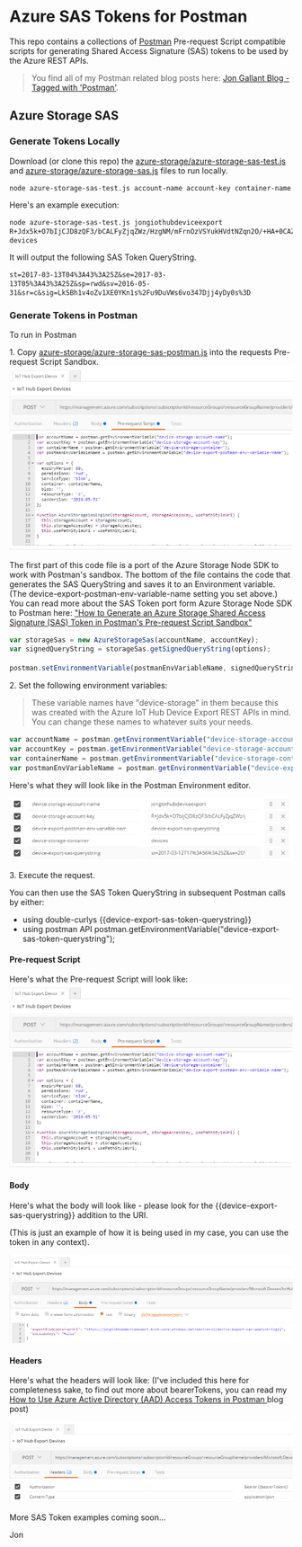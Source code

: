 # Azure SAS Tokens for Postman

This repo contains a collections of [Postman](http://getpostman.com) Pre-request Script compatible scripts for generating Shared Access Signature (SAS) tokens to be used by the Azure REST APIs.

> You find all of my Postman related blog posts here: [Jon Gallant Blog - Tagged with 'Postman'](http://blog.jongallant.com/tags/postman/).

## Azure Storage SAS

### Generate Tokens Locally
Download (or clone this repo) the [azure-storage/azure-storage-sas-test.js](azure-storage/azure-storage-sas-test.js) and [azure-storage/azure-storage-sas.js](azure-storage/azure-storage-sas.js) files to run locally.

```
node azure-storage-sas-test.js account-name account-key container-name
```

Here's an example execution:
```
node azure-storage-sas-test.js jongiothubdeviceexport R+Jdx5k+O7bIjCJD8zQF3/bCALFyZjqZWz/HzgNM/mFrnOzVSYukHVdtNZqn2O/+HA+0CAZGVuKz3tqh7Lw== devices
```

It will output the following SAS Token QueryString.
```
st=2017-03-13T04%3A43%3A25Z&se=2017-03-13T05%3A43%3A25Z&sp=rwd&sv=2016-05-31&sr=c&sig=LkSBh1v4oZv1XE0YKn1s%2Fu9DuVWs6vo347Djj4yDy0s%3D
```

### Generate Tokens in Postman
To run in Postman

1\. Copy [azure-storage/azure-storage-sas-postman.js](azure-storage/azure-storage-sas-postman.js) into the requests Pre-request Script Sandbox.
![](assets/azure-storage-pre-request-script.png)

The first part of this code file is a port of the Azure Storage Node SDK to work with Postman's sandbox.  The bottom of the file contains the code that generates the SAS QueryString and saves it to an Environment variable.  (The device-export-postman-env-variable-name setting you set above.)  You can read more about the SAS Token port form Azure Storage Node SDK to Postman here: ["How to Generate an Azure Storage Shared Access Signature (SAS) Token in Postman's Pre-request Script Sandbox"](http://blog.jongallant.com/azure-storage-sas-token-postman)

``` javascript
var storageSas = new AzureStorageSas(accountName, accountKey);
var signedQueryString = storageSas.getSignedQueryString(options);

postman.setEnvironmentVariable(postmanEnvVariableName, signedQueryString);
```

2\. Set the following environment variables:

> These variable names have "device-storage" in them because this was created with the Azure IoT Hub Device Export REST APIs in mind. You can change these names to whatever suits your needs.

``` javascript
var accountName = postman.getEnvironmentVariable("device-storage-account-name");
var accountKey = postman.getEnvironmentVariable("device-storage-account-key");
var containerName = postman.getEnvironmentVariable("device-storage-container");
var postmanEnvVariableName = postman.getEnvironmentVariable("device-export-postman-env-variable-name"); // This must match the name you use in subsequent requests.
```

Here's what they will look like in the Postman Environment editor.

![](assets/azure-storage-postman-variables.png)

3\. Execute the request.

You can then use the SAS Token QueryString in subsequent Postman calls by either:

 - using double-curlys {{device-export-sas-token-querystring}}
 - using postman API postman.getEnvironmentVariable("device-export-sas-token-querystring");

#### Pre-request Script
Here's what the Pre-request Script will look like:
![](assets/azure-storage-pre-request-script.png)

#### Body
Here's what the body will look like - please look for the {{device-export-sas-querystring}} addition to the URI.

(This is just an example of how it is being used in my case, you can use the token in any context).

![](assets/azure-storage-body.png)

#### Headers
Here's what the headers will look like:
(I've included this here for completeness sake, to find out more about bearerTokens, you can read my [How to Use Azure Active Directory (AAD) Access Tokens in Postman
](http://blog.jongallant.com/2017/03/azure-active-directory-access-tokens-postman/) blog post)

![](assets/azure-storage-headers.png)


More SAS Token examples coming soon...

Jon